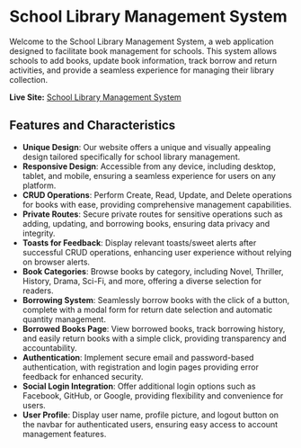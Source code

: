 # School Library Management System

Welcome to the School Library Management System, a web application designed to facilitate book management for schools. This system allows schools to add books, update book information, track borrow and return activities, and provide a seamless experience for managing their library collection.

**Live Site:** [School Library Management System](https://community-library-d20f8.web.app)

## Features and Characteristics

- **Unique Design**: Our website offers a unique and visually appealing design tailored specifically for school library management.
- **Responsive Design**: Accessible from any device, including desktop, tablet, and mobile, ensuring a seamless experience for users on any platform.
- **CRUD Operations**: Perform Create, Read, Update, and Delete operations for books with ease, providing comprehensive management capabilities.
- **Private Routes**: Secure private routes for sensitive operations such as adding, updating, and borrowing books, ensuring data privacy and integrity.
- **Toasts for Feedback**: Display relevant toasts/sweet alerts after successful CRUD operations, enhancing user experience without relying on browser alerts.
- **Book Categories**: Browse books by category, including Novel, Thriller, History, Drama, Sci-Fi, and more, offering a diverse selection for readers.
- **Borrowing System**: Seamlessly borrow books with the click of a button, complete with a modal form for return date selection and automatic quantity management.
- **Borrowed Books Page**: View borrowed books, track borrowing history, and easily return books with a simple click, providing transparency and accountability.
- **Authentication**: Implement secure email and password-based authentication, with registration and login pages providing error feedback for enhanced security.
- **Social Login Integration**: Offer additional login options such as Facebook, GitHub, or Google, providing flexibility and convenience for users.
- **User Profile**: Display user name, profile picture, and logout button on the navbar for authenticated users, ensuring easy access to account management features.


